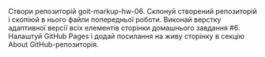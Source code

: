 Створи репозиторій goit-markup-hw-06.
Склонуй створений репозиторій і скопіюй в нього файли попередньої роботи.
Виконай верстку адаптивної версії всіх елементів сторінки домашнього завдання #6.
Налаштуй GitHub Pages і додай посилання на живу сторінку в секцію About GitHub-репозиторія.
